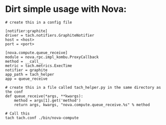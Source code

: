 # Dirt simple usage with Nova:
    # create this in a config file

    [notifier:graphite]
    driver = tach.notifiers.GraphiteNotifier
    host = <host>
    port = <port>

    [nova.compute.queue_receive]
    module = nova.rpc.impl_kombu.ProxyCallback
    method = __call__
    metric = tach.metrics.ExecTime
    notifier = graphite
    app_path = tach_helper
    app = queue_receive

    # create this in a file called tach_helper.py in the same directory as the conf
    def queue_receive(*args, **kwargs):
        method = args[1].get('method')
        return args, kwargs, "nova.compute.queue_receive.%s" % method

    # Call this
    tach tach.conf ./bin/nova-compute
